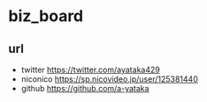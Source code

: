 # biz_board
## url
- twitter
https://twitter.com/ayataka429
- niconico
https://sp.nicovideo.jp/user/125381440
- github
https://github.com/a-yataka

